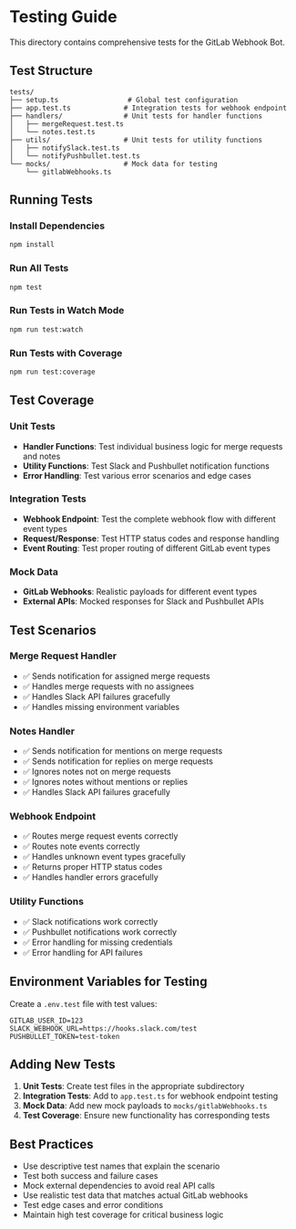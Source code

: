 # Testing Guide

This directory contains comprehensive tests for the GitLab Webhook Bot.

## Test Structure

```
tests/
├── setup.ts                 # Global test configuration
├── app.test.ts             # Integration tests for webhook endpoint
├── handlers/               # Unit tests for handler functions
│   ├── mergeRequest.test.ts
│   └── notes.test.ts
├── utils/                  # Unit tests for utility functions
│   ├── notifySlack.test.ts
│   └── notifyPushbullet.test.ts
└── mocks/                  # Mock data for testing
    └── gitlabWebhooks.ts
```

## Running Tests

### Install Dependencies
```bash
npm install
```

### Run All Tests
```bash
npm test
```

### Run Tests in Watch Mode
```bash
npm run test:watch
```

### Run Tests with Coverage
```bash
npm run test:coverage
```

## Test Coverage

### Unit Tests
- **Handler Functions**: Test individual business logic for merge requests and notes
- **Utility Functions**: Test Slack and Pushbullet notification functions
- **Error Handling**: Test various error scenarios and edge cases

### Integration Tests
- **Webhook Endpoint**: Test the complete webhook flow with different event types
- **Request/Response**: Test HTTP status codes and response handling
- **Event Routing**: Test proper routing of different GitLab event types

### Mock Data
- **GitLab Webhooks**: Realistic payloads for different event types
- **External APIs**: Mocked responses for Slack and Pushbullet APIs

## Test Scenarios

### Merge Request Handler
- ✅ Sends notification for assigned merge requests
- ✅ Handles merge requests with no assignees
- ✅ Handles Slack API failures gracefully
- ✅ Handles missing environment variables

### Notes Handler
- ✅ Sends notification for mentions on merge requests
- ✅ Sends notification for replies on merge requests
- ✅ Ignores notes not on merge requests
- ✅ Ignores notes without mentions or replies
- ✅ Handles Slack API failures gracefully

### Webhook Endpoint
- ✅ Routes merge request events correctly
- ✅ Routes note events correctly
- ✅ Handles unknown event types gracefully
- ✅ Returns proper HTTP status codes
- ✅ Handles handler errors gracefully

### Utility Functions
- ✅ Slack notifications work correctly
- ✅ Pushbullet notifications work correctly
- ✅ Error handling for missing credentials
- ✅ Error handling for API failures

## Environment Variables for Testing

Create a `.env.test` file with test values:
```env
GITLAB_USER_ID=123
SLACK_WEBHOOK_URL=https://hooks.slack.com/test
PUSHBULLET_TOKEN=test-token
```

## Adding New Tests

1. **Unit Tests**: Create test files in the appropriate subdirectory
2. **Integration Tests**: Add to `app.test.ts` for webhook endpoint testing
3. **Mock Data**: Add new mock payloads to `mocks/gitlabWebhooks.ts`
4. **Test Coverage**: Ensure new functionality has corresponding tests

## Best Practices

- Use descriptive test names that explain the scenario
- Test both success and failure cases
- Mock external dependencies to avoid real API calls
- Use realistic test data that matches actual GitLab webhooks
- Test edge cases and error conditions
- Maintain high test coverage for critical business logic
